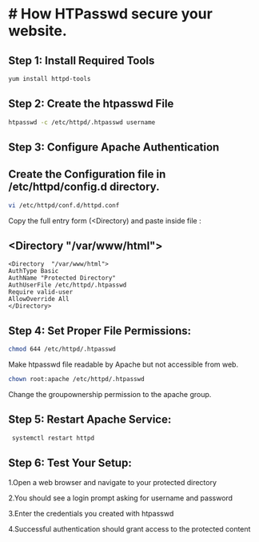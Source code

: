 # # How HTPasswd secure your website.

## Step 1: Install Required Tools

```bash
yum install httpd-tools
```

## Step 2: Create the htpasswd File

```bash
htpasswd -c /etc/httpd/.htpasswd username
```

## Step 3: Configure Apache Authentication

## Create the Configuration file in /etc/httpd/config.d directory.

```bash
vi /etc/httpd/conf.d/httpd.conf
```

Copy the full entry form (<Directory) and paste inside file :
 ##  <Directory "/var/www/html">
    <Directory  "/var/www/html">  
    AuthType Basic
    AuthName "Protected Directory"
    AuthUserFile /etc/httpd/.htpasswd
    Require valid-user
    AllowOverride All 
    </Directory>
 ## </Directory>

## Step 4: Set Proper File Permissions:

```bash
chmod 644 /etc/httpd/.htpasswd
```
Make htpasswd file readable by Apache but not accessible from web.

```bash
chown root:apache /etc/httpd/.htpasswd
```
Change the groupownership permission to the apache group.

## Step 5: Restart Apache Service:

```bash
 systemctl restart httpd
 ```

 ## Step 6: Test Your Setup:

1.Open a web browser and navigate to your protected directory

2.You should see a login prompt asking for username and password

3.Enter the credentials you created with htpasswd

4.Successful authentication should grant access to the protected  content 

